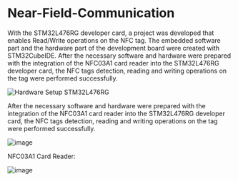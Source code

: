 # Near-Field-Communication
With the STM32L476RG developer card, a project was developed that enables Read/Write operations on the NFC tag. 
The embedded software part and the hardware part of the development board were created with STM32CubeIDE. After the necessary software and hardware were prepared with the integration of the NFC03A1 card reader into the STM32L476RG developer card, the NFC tags detection, reading and writing operations on the tag were performed successfully.

![Hardware Setup STM32L476RG](https://user-images.githubusercontent.com/71149855/204161097-50217446-1bb9-46b0-8814-cc02a20d730a.png)  

 After the necessary software and hardware were prepared with the integration of the NFC03A1 card reader into the STM32L476RG developer card, the NFC tags detection, reading and writing operations on the tag were performed successfully.
 
![image](https://user-images.githubusercontent.com/71149855/204161134-d97ee533-19da-402d-8189-c4b28af26049.png)

NFC03A1 Card Reader:

![image](https://user-images.githubusercontent.com/71149855/204161213-eeb87376-5eea-4db4-8826-41fd81825569.png)






